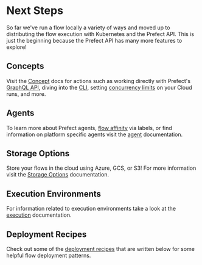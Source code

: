 # Next Steps

So far we've run a flow locally a variety of ways and moved up to distributing the flow execution with Kubernetes and the Prefect API. This is just the beginning because the Prefect API has many more features to explore!

## Concepts

Visit the [Concept](/orchestration/concepts/api.html) docs for actions such as working directly with Prefect's [GraphQL API](/orchestration/concepts/graphql.html), diving into the [CLI](/orchestration/concepts/cli.html), setting [concurrency limits](/orchestration/concepts/concurrency-limiting.html) on your Cloud runs, and more.

## Agents

To learn more about Prefect agents, [flow affinity](/orchestration/agents/overview.html#flow-affinity-labels) via labels, or find information on platform specific agents visit the [agent](/orchestration/agents/overview.html) documentation.

## Storage Options

Store your flows in the cloud using Azure, GCS, or S3! For more information visit the [Storage Options](/orchestration/execution/storage_options.html) documentation.

## Execution Environments

For information related to execution environments take a look at the [execution](/orchestration/execution/overview.html) documentation.

## Deployment Recipes

Check out some of the [deployment recipes](/orchestration/recipes/configuring_storage.html) that are written below for some helpful flow deployment patterns.
